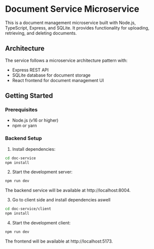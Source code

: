 # Document Service Microservice

This is a document management microservice built with Node.js, TypeScript, Express, and SQLite. It provides functionality for uploading, retrieving, and deleting documents.

## Architecture

The service follows a microservice architecture pattern with:

- Express REST API
- SQLite database for document storage
- React frontend for document management UI

## Getting Started

### Prerequisites

- Node.js (v16 or higher)
- npm or yarn

### Backend Setup

1. Install dependencies:

```bash
cd doc-service
npm install
```

2. Start the development server:

```bash
npm run dev
```

The backend service will be available at http://localhost:8004.

3. Go to client side and install dependencies aswell

```bash
cd doc-service/client
npm install
```

4. Start the development client:

```bash
npm run dev
```

The frontend will be available at http://localhost:5173.
